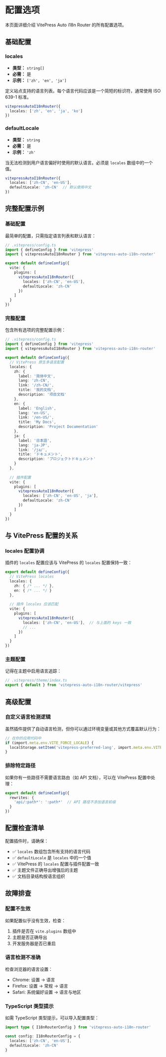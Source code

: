 # 配置选项

本页面详细介绍 VitePress Auto i18n Router 的所有配置选项。

## 基础配置

### locales

- **类型：** `string[]`
- **必需：** 是
- **示例：** `['zh', 'en', 'ja']`

定义站点支持的语言列表。每个语言代码应该是一个简短的标识符，通常使用 ISO 639-1 标准。

```typescript
vitepressAutoI18nRouter({
  locales: ['zh', 'en', 'ja', 'ko']
})
```

### defaultLocale

- **类型：** `string`
- **必需：** 是
- **示例：** `'zh'`

当无法检测到用户语言偏好时使用的默认语言。必须是 `locales` 数组中的一个值。

```typescript
vitepressAutoI18nRouter({
  locales: ['zh-CN', 'en-US'],
  defaultLocale: 'zh-CN'  // 默认使用中文
})
```


## 完整配置示例

### 基础配置

最简单的配置，只需指定语言列表和默认语言：

```typescript
// .vitepress/config.ts
import { defineConfig } from 'vitepress'
import { vitepressAutoI18nRouter } from 'vitepress-auto-i18n-router'

export default defineConfig({
  vite: {
    plugins: [
      vitepressAutoI18nRouter({
        locales: ['zh-CN', 'en-US'],
        defaultLocale: 'zh-CN'
      })
    ]
  }
})
```

### 完整配置

包含所有选项的完整配置示例：

```typescript
// .vitepress/config.ts
import { defineConfig } from 'vitepress'
import { vitepressAutoI18nRouter } from 'vitepress-auto-i18n-router'

export default defineConfig({
  // VitePress 原生多语言配置
  locales: {
    zh: {
      label: '简体中文',
      lang: 'zh-CN',
      link: '/zh-CN/',
      title: '我的文档',
      description: '项目文档'
    },
    en: {
      label: 'English',
      lang: 'en-US',
      link: '/en-US/',
      title: 'My Docs',
      description: 'Project Documentation'
    },
    ja: {
      label: '日本語',
      lang: 'ja-JP',
      link: '/ja/',
      title: 'ドキュメント',
      description: 'プロジェクトドキュメント'
    }
  },
  
  // 插件配置
  vite: {
    plugins: [
      vitepressAutoI18nRouter({
        locales: ['zh-CN', 'en-US', 'ja'],
        defaultLocale: 'zh-CN'
      })
    ]
  }
})
```

## 与 VitePress 配置的关系

### locales 配置协调

插件的 `locales` 配置应该与 VitePress 的 `locales` 配置保持一致：

```typescript
export default defineConfig({
  // VitePress locales
  locales: {
    zh: { /* ... */ },
    en: { /* ... */ }
  },
  
  // 插件 locales 应该匹配
  vite: {
    plugins: [
      vitepressAutoI18nRouter({
        locales: ['zh-CN', 'en-US'],  // 与上面的 keys 一致
        // ...
      })
    ]
  }
})
```

### 主题配置

记得在主题中启用语言追踪：

```typescript
// .vitepress/theme/index.ts
export { default } from 'vitepress-auto-i18n-router/vitepress'
```

## 高级配置

### 自定义语言检测逻辑

虽然插件提供了自动语言检测，但你可以通过环境变量或其他方式覆盖默认行为：

```typescript
// 在你的应用代码中
if (import.meta.env.VITE_FORCE_LOCALE) {
  localStorage.setItem('vitepress-preferred-lang', import.meta.env.VITE_FORCE_LOCALE)
}
```

### 排除特定路径

如果你有一些路径不需要语言路由（如 API 文档），可以在 VitePress 配置中处理：

```typescript
export default defineConfig({
  rewrites: {
    'api/:path*': ':path*'  // API 路径不添加语言前缀
  }
})
```

## 配置检查清单

配置插件时，请确保：

- ✅ `locales` 数组包含所有支持的语言代码
- ✅ `defaultLocale` 是 `locales` 中的一个值
- ✅ VitePress 的 `locales` 配置与插件配置一致
- ✅ 主题文件正确导出增强后的主题
- ✅ 文档目录结构按语言组织

## 故障排查

### 配置不生效

如果配置似乎没有生效，检查：

1. 插件是否在 `vite.plugins` 数组中
2. 主题是否正确导出
3. 开发服务器是否已重启

### 语言检测不准确

检查浏览器的语言设置：
- Chrome: 设置 → 语言
- Firefox: 设置 → 常规 → 语言
- Safari: 系统偏好设置 → 语言与地区

### TypeScript 类型提示

如需 TypeScript 类型提示，可以导入配置类型：

```typescript
import type { I18nRouterConfig } from 'vitepress-auto-i18n-router'

const config: I18nRouterConfig = {
  locales: ['zh-CN', 'en-US'],
  defaultLocale: 'zh-CN'
}
```